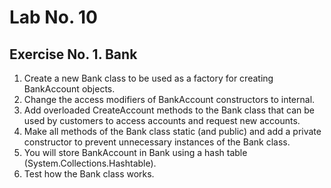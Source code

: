 # Lab No. 10
## Exercise No. 1. Bank

1.	Create a new Bank class to be used as a factory for creating BankAccount objects.
2.  Change the access modifiers of BankAccount constructors to internal.
3.	Add overloaded CreateAccount methods to the Bank class that can be used by customers to access accounts and request new accounts.
4.	Make all methods of the Bank class static (and public) and add a private constructor to prevent unnecessary instances of the Bank class.
5.	You will store BankAccount in Bank using a hash table (System.Collections.Hashtable).
6.	Test how the Bank class works.

